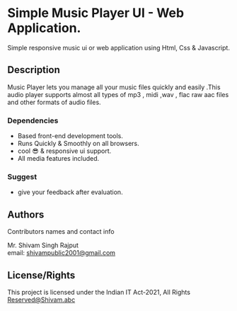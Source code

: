 # Simple Music Player UI - Web Application.

Simple responsive music ui or web application using Html, Css &amp; Javascript.

## Description 

Music Player lets you manage all your music files quickly and easily .This audio player supports almost all types of mp3 , midi ,wav , flac raw aac files and other formats of audio files.

### Dependencies 

* Based front-end development tools.
* Runs Quickly & Smoothly on all browsers.
* cool 😎 & responsive ui support.
* All media features included.

### Suggest

* give your feedback after evaluation.

## Authors

Contributors names and contact info

Mr. Shivam Singh Rajput  
email: shivampublic2001@gmail.com

## License/Rights

This project is licensed under the Indian IT Act-2021, All Rights Reserved@Shivam.abc
